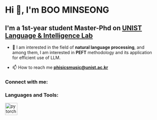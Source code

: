 # Hi 👋, I'm BOO MINSEONG
## I'm a 1st-year student Master-Phd on [UNIST Language & Intelligence Lab](https://sites.google.com/view/language-intelligence-lab)

- 🔭 I am interested in the field of **natural language processing**, and among them, I am interested in **PEFT** methodology and its application for efficient use of LLM. 

- 📫 How to reach me **phisicsmusic@unist.ac.kr**

<h3 align="left">Connect with me:</h3>
<p align="left">
</p>

<h3 align="left">Languages and Tools:</h3>
<p align="left"> <a href="https://pytorch.org/" target="_blank" rel="noreferrer"> <img src="https://www.vectorlogo.zone/logos/pytorch/pytorch-icon.svg" alt="pytorch" width="40" height="40"/> </a> </p>
